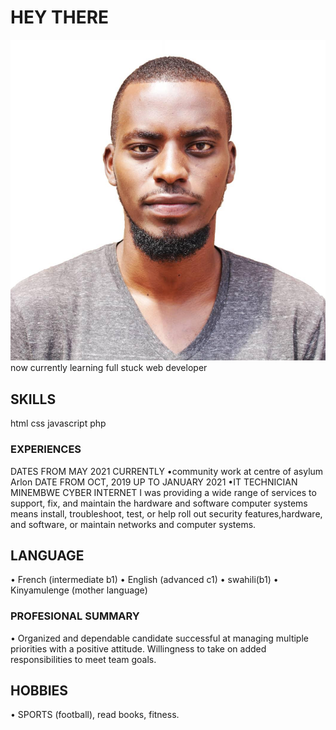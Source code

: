 # HEY THERE

![rugiraprince](./img/rugiraprince.png) now currently learning full stuck web
developer

## SKILLS

html css javascript php

### EXPERIENCES

DATES FROM MAY 2021 CURRENTLY •community work at centre of asylum Arlon DATE
FROM OCT, 2019 UP TO JANUARY 2021 •IT TECHNICIAN MINEMBWE CYBER INTERNET I was
providing a wide range of services to support, fix, and maintain the hardware
and software computer systems means install, troubleshoot, test, or help roll
out security features,hardware, and software, or maintain networks and computer
systems.

## LANGUAGE

• French (intermediate b1) • English (advanced c1) • swahili(b1) • Kinyamulenge
(mother language)

### PROFESIONAL SUMMARY

• Organized and dependable candidate successful at managing multiple priorities
with a positive attitude. Willingness to take on added responsibilities to meet
team goals.

## HOBBIES

• SPORTS (football), read books, fitness.
